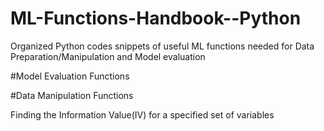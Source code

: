 # ML-Functions-Handbook--Python
Organized Python codes snippets of useful ML functions needed for Data Preparation/Manipulation and Model evaluation


#Model Evaluation Functions




#Data Manipulation Functions

Finding the Information Value(IV) for a specified set of variables 
